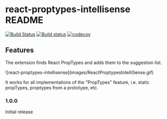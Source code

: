 # react-proptypes-intellisense README

[![Build Status](https://travis-ci.org/of-human-bondage/react-proptypes-intellisense.svg?branch=master)](https://travis-ci.org/of-human-bondage/react-proptypes-intellisense) [![Build status](https://ci.appveyor.com/api/projects/status/gxr50is52835550r?svg=true)](https://ci.appveyor.com/project/tempora-mutantur/react-proptypes-intellisense) [![codecov](https://codecov.io/gh/of-human-bondage/react-proptypes-intellisense/branch/master/graph/badge.svg)](https://codecov.io/gh/of-human-bondage/react-proptypes-intellisense)

## Features

The extension finds React PropTypes and adds them to the suggestion list.


\!\[react-proptypes-intellisense\]\(images/ReactProptypesIntelliSense.gif\)

It works for all implementations of the "PropTypes" feature, i.e. static propTypes, proptypes from a prototype, etc.



### 1.0.0

Initial release
